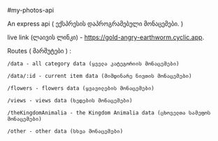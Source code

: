 #my-photos-api

An express api ( ექსპრესის დაპროგრამებული მონაცემები. )

live link (ლაივის ლინკი) - https://gold-angry-earthworm.cyclic.app.

Routes ( მარშუტები ) :

    /data - all category data (ყველა კატეგორიის მონაცემები)

    /data/:id - current item data (მიმდინარე ნივთის მონაცემები)

    /flowers - flowers data (ყვავილების მონაცემები)

    /views - views data (ხედების მონაცემები)

    /theKingdomAnimalia - the Kingdom Animalia data (ცხოველთა სამეფოს მონაცემები)

    /other - other data (სხვა მონაცემები)

